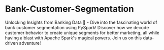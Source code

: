 # Bank-Customer-Segmentation
Unlocking Insights from Banking Data 🚀 - Dive into the fascinating world of bank customer segmentation using PySpark! Discover how we decode customer behavior to create unique segments for better marketing, all while having a blast with Apache Spark's magical powers. Join us on this data-driven adventure!
